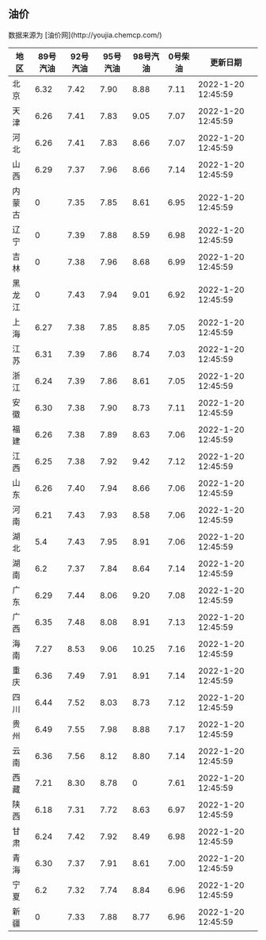 
<!DOCTYPE html>
<html lang="zh-cn">
<head>
<link href="https://cdn.jsdelivr.net/gh/RookieFanzk/link/github.css" rel="stylesheet">
</head>

<body>
<h2>油价</h2>
<p>数据来源为 [油价网](http://youjia.chemcp.com/) </p>
<table>
<thead>
<tr>
<th>地区</th>
<th>89号汽油</th>
<th>92号汽油</th>
<th>95号汽油</th>
<th>98号汽油</th>
<th>0号柴油</th>
<th>更新日期</th>
</tr>
</thead>
<tbody>
<tr>
<td>北京</td>
<td>6.32</td>
<td>7.42</td>
<td>7.90</td>
<td>8.88</td>
<td>7.11</td>
<td>2022-1-20 12:45:59</td>
</tr>
<tr>
<td>天津</td>
<td>6.26</td>
<td>7.41</td>
<td>7.83</td>
<td>9.05</td>
<td>7.07</td>
<td>2022-1-20 12:45:59</td>
</tr>
<tr>
<td>河北</td>
<td>6.26</td>
<td>7.41</td>
<td>7.83</td>
<td>8.66</td>
<td>7.07</td>
<td>2022-1-20 12:45:59</td>
</tr>
<tr>
<td>山西</td>
<td>6.29</td>
<td>7.37</td>
<td>7.96</td>
<td>8.66</td>
<td>7.14</td>
<td>2022-1-20 12:45:59</td>
</tr>
<tr>
<td>内蒙古</td>
<td>0</td>
<td>7.35</td>
<td>7.85</td>
<td>8.61</td>
<td>6.95</td>
<td>2022-1-20 12:45:59</td>
</tr>
<tr>
<td>辽宁</td>
<td>0</td>
<td>7.39</td>
<td>7.88</td>
<td>8.59</td>
<td>6.98</td>
<td>2022-1-20 12:45:59</td>
</tr>
<tr>
<td>吉林</td>
<td>0</td>
<td>7.38</td>
<td>7.96</td>
<td>8.68</td>
<td>6.99</td>
<td>2022-1-20 12:45:59</td>
</tr>
<tr>
<td>黑龙江</td>
<td>0</td>
<td>7.43</td>
<td>7.94</td>
<td>9.01</td>
<td>6.92</td>
<td>2022-1-20 12:45:59</td>
</tr>
<tr>
<td>上海</td>
<td>6.27</td>
<td>7.38</td>
<td>7.85</td>
<td>8.85</td>
<td>7.05</td>
<td>2022-1-20 12:45:59</td>
</tr>
<tr>
<td>江苏</td>
<td>6.31</td>
<td>7.39</td>
<td>7.86</td>
<td>8.74</td>
<td>7.03</td>
<td>2022-1-20 12:45:59</td>
</tr>
<tr>
<td>浙江</td>
<td>6.24</td>
<td>7.39</td>
<td>7.86</td>
<td>8.61</td>
<td>7.05</td>
<td>2022-1-20 12:45:59</td>
</tr>
<tr>
<td>安徽</td>
<td>6.30</td>
<td>7.38</td>
<td>7.90</td>
<td>8.73</td>
<td>7.11</td>
<td>2022-1-20 12:45:59</td>
</tr>
<tr>
<td>福建</td>
<td>6.26</td>
<td>7.38</td>
<td>7.89</td>
<td>8.63</td>
<td>7.06</td>
<td>2022-1-20 12:45:59</td>
</tr>
<tr>
<td>江西</td>
<td>6.25</td>
<td>7.38</td>
<td>7.92</td>
<td>9.42</td>
<td>7.12</td>
<td>2022-1-20 12:45:59</td>
</tr>
<tr>
<td>山东</td>
<td>6.26</td>
<td>7.40</td>
<td>7.94</td>
<td>8.66</td>
<td>7.06</td>
<td>2022-1-20 12:45:59</td>
</tr>
<tr>
<td>河南</td>
<td>6.21</td>
<td>7.43</td>
<td>7.93</td>
<td>8.58</td>
<td>7.06</td>
<td>2022-1-20 12:45:59</td>
</tr>
<tr>
<td>湖北</td>
<td>5.4</td>
<td>7.43</td>
<td>7.95</td>
<td>8.91</td>
<td>7.06</td>
<td>2022-1-20 12:45:59</td>
</tr>
<tr>
<td>湖南</td>
<td>6.2</td>
<td>7.37</td>
<td>7.84</td>
<td>8.64</td>
<td>7.14</td>
<td>2022-1-20 12:45:59</td>
</tr>
<tr>
<td>广东</td>
<td>6.29</td>
<td>7.44</td>
<td>8.06</td>
<td>9.20</td>
<td>7.08</td>
<td>2022-1-20 12:45:59</td>
</tr>
<tr>
<td>广西</td>
<td>6.35</td>
<td>7.48</td>
<td>8.08</td>
<td>8.91</td>
<td>7.13</td>
<td>2022-1-20 12:45:59</td>
</tr>
<tr>
<td>海南</td>
<td>7.27</td>
<td>8.53</td>
<td>9.06</td>
<td>10.25</td>
<td>7.16</td>
<td>2022-1-20 12:45:59</td>
</tr>
<tr>
<td>重庆</td>
<td>6.36</td>
<td>7.49</td>
<td>7.91</td>
<td>8.91</td>
<td>7.14</td>
<td>2022-1-20 12:45:59</td>
</tr>
<tr>
<td>四川</td>
<td>6.44</td>
<td>7.52</td>
<td>8.03</td>
<td>8.73</td>
<td>7.12</td>
<td>2022-1-20 12:45:59</td>
</tr>
<tr>
<td>贵州</td>
<td>6.49</td>
<td>7.55</td>
<td>7.98</td>
<td>8.88</td>
<td>7.17</td>
<td>2022-1-20 12:45:59</td>
</tr>
<tr>
<td>云南</td>
<td>6.36</td>
<td>7.56</td>
<td>8.12</td>
<td>8.80</td>
<td>7.14</td>
<td>2022-1-20 12:45:59</td>
</tr>
<tr>
<td>西藏</td>
<td>7.21</td>
<td>8.30</td>
<td>8.78</td>
<td>0</td>
<td>7.61</td>
<td>2022-1-20 12:45:59</td>
</tr>
<tr>
<td>陕西</td>
<td>6.18</td>
<td>7.31</td>
<td>7.72</td>
<td>8.63</td>
<td>6.97</td>
<td>2022-1-20 12:45:59</td>
</tr>
<tr>
<td>甘肃</td>
<td>6.24</td>
<td>7.42</td>
<td>7.92</td>
<td>8.49</td>
<td>6.98</td>
<td>2022-1-20 12:45:59</td>
</tr>
<tr>
<td>青海</td>
<td>6.30</td>
<td>7.37</td>
<td>7.91</td>
<td>8.61</td>
<td>7.00</td>
<td>2022-1-20 12:45:59</td>
</tr>
<tr>
<td>宁夏</td>
<td>6.2</td>
<td>7.32</td>
<td>7.74</td>
<td>8.84</td>
<td>6.96</td>
<td>2022-1-20 12:45:59</td>
</tr>
<tr>
<td>新疆</td>
<td>0</td>
<td>7.33</td>
<td>7.88</td>
<td>8.77</td>
<td>6.96</td>
<td>2022-1-20 12:45:59</td>
</tr>
</tbody>
</table>
</body>
</html>
